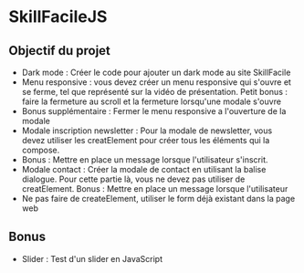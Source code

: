 # SkillFacileJS


## Objectif du projet


* Dark mode : Créer le code pour ajouter un dark mode au site SkillFacile
* Menu responsive : vous devez créer un menu responsive qui s'ouvre et se ferme, tel que représenté sur la vidéo de présentation. Petit bonus : faire la fermeture au scroll et la fermeture lorsqu'une modale s'ouvre
* Bonus supplémentaire : Fermer le menu responsive a l'ouverture de la modale
* Modale inscription newsletter : Pour la modale de newsletter, vous devez utiliser les creatElement pour créer tous les éléments qui la compose.
* Bonus : Mettre en place un message lorsque l'utilisateur s'inscrit.
* Modale contact : Créer la modale de contact en utilisant la balise dialogue. Pour cette partie là, vous ne devez pas utiliser de creatElement. Bonus : Mettre en place un message lorsque l'utilisateur
* Ne pas faire de createElement, utiliser le form déjà existant dans la page web

## Bonus

* Slider : Test d'un slider en JavaScript 
